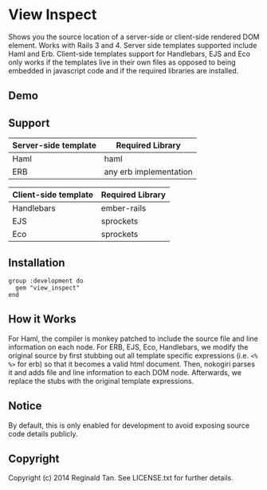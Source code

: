 View Inspect
============

Shows you the source location of a server-side or client-side rendered DOM element. Works with Rails 3 and 4. Server side templates supported include Haml and Erb. Client-side templates support for Handlebars, EJS and Eco only works if the templates live in their own files as opposed to being embedded in javascript code and if the required libraries are installed.

Demo
----


Support
----
| Server-side template    | Required Library       |
| ----------------------- | ---------------------- |
| Haml                    | haml                   |
| ERB                     | any erb implementation |


| Client-side template    | Required Library       |
| ----------------------- | ---------------------- |
| Handlebars              | ember-rails            |
| EJS                     | sprockets              |
| Eco                     | sprockets              |


Installation
----

    group :development do
      gem "view_inspect"
    end

How it Works
----

For Haml, the compiler is monkey patched to include the source file and line information on each node. For ERB, EJS, Eco, Handlebars, we modify the original source by first stubbing out all template specific expressions (i.e. `<% %>` for erb) so that it becomes a valid html document. Then, nokogiri parses it and adds file and line information to each DOM node. Afterwards, we replace the stubs with the original template expressions.

Notice
----

By default, this is only enabled for development to avoid exposing source code details publicly.


Copyright
----

Copyright (c) 2014 Reginald Tan. See LICENSE.txt for
further details.

